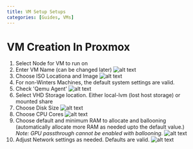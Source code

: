 ```yaml
---
title: VM Setup Setups
categories: [Guides, VMs]
---
```


# VM Creation In Proxmox

1. Select Node for VM to run on
2. Enter VM Name (can be changed later)
  ![alt text](assets/lib/vm_setup/image.png)
3. Choose ISO Locationa and Image
  ![alt text](assets/lib/vm_setup/image-2.png)
4. For non-Winters Machines, the default system settings are valid.
5. Check 'Qemu Agent'
![alt text](assets/lib/vm_setup/image-3.png)
6. Select VHD Storage location. Either local-lvm (lost host storage) or mounted share
7. Choose Disk Size
![alt text](assets/lib/vm_setup/image-4.png)
8. Choose CPU Cores
![alt text](assets/lib/vm_setup/image-5.png)
9. Choose default and minimum RAM to allocate and ballooning (automatically allocate more RAM as needed upto the default value.)
*Note: GPU passthrough cannot be enabled with ballooning.*
![alt text](assets/lib/vm_setup/image-6.png)
10. Adjust Network settings as needed. Defaults are valid.
![alt text](assets/lib/vm_setup/image-7.png)
